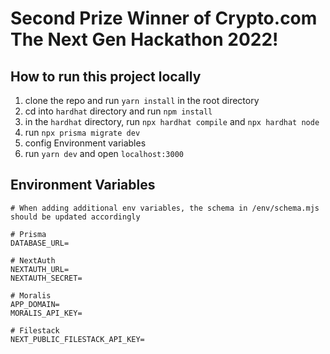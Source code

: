 # Second Prize Winner of Crypto.com The Next Gen Hackathon 2022!

## How to run this project locally

1. clone the repo and run `yarn install` in the root directory
2. cd into `hardhat` directory and run `npm install`
3. in the `hardhat` directory, run `npx hardhat compile` and `npx hardhat node`
4. run `npx prisma migrate dev`
5. config Environment variables
6. run `yarn dev` and open `localhost:3000`

## Environment Variables
```
# When adding additional env variables, the schema in /env/schema.mjs should be updated accordingly

# Prisma
DATABASE_URL=

# NextAuth
NEXTAUTH_URL=
NEXTAUTH_SECRET=

# Moralis
APP_DOMAIN=
MORALIS_API_KEY=

# Filestack
NEXT_PUBLIC_FILESTACK_API_KEY=
```
